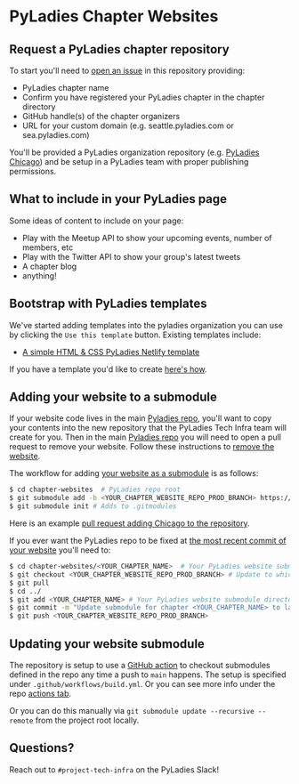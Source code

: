 # PyLadies Chapter Websites

## Request a PyLadies chapter repository

To start you'll need to [open an issue](https://github.com/pyladies/chapter-websites/issues/new/choose) in this repository providing:

- PyLadies chapter name
- Confirm you have registered your PyLadies chapter in the chapter directory
- GitHub handle(s) of the chapter organizers
- URL for your custom domain (e.g. seattle.pyladies.com or sea.pyladies.com)

You'll be provided a PyLadies organization repository (e.g. [PyLadies Chicago](github.com/pyladies/pyladies-chicago-website)) and be setup in a PyLadies team with proper publishing permissions.

## What to include in your PyLadies page

Some ideas of content to include on your page:

* Play with the Meetup API to show your upcoming events, number of members, etc
* Play with the Twitter API to show your group's latest tweets
* A chapter blog
* anything!

## Bootstrap with PyLadies templates

We've started adding templates into the pyladies organization you can use by clicking the `Use this template` button. Existing templates include:

* [A simple HTML & CSS PyLadies Netlify template](https://github.com/pyladies/netlify-website-template)

If you have a template you'd like to create [here's how](https://docs.github.com/en/github/creating-cloning-and-archiving-repositories/creating-a-template-repository).

## Adding your website to a submodule 

If your website code lives in the main [Pyladies repo](github.com/pyladies/pyladies), you'll want to copy your contents into the new repository that the PyLadies Tech Infra team will create for you. Then in the main [Pyladies repo](github.com/pyladies/pyladies) you will need to open a pull request to remove your website. Follow these instructions to [remove the website](https://github.community/t/how-to-delete-multiples-files-in-github/702/3).

The workflow for adding [your website as a submodule](https://www.vogella.com/tutorials/GitSubmodules/article.html#submodules_adding) is as follows:

```bash
$ cd chapter-websites  # PyLadies repo root
$ git submodule add -b <YOUR_CHAPTER_WEBSITE_REPO_PROD_BRANCH> https://github.com/<YOUR_GITHUB_USER_NAME>/<YOUR_PYLADIES_WEBSITE_REPO>.git chapter_websites/<YOUR_CHAPTER_NAME> # e.g. git submodule add -b gh-pages https://github.com/pyladies/pyladies-chicago-website chicago
$ git submodule init # Adds to .gitmodules 
```

Here is an example [pull request adding Chicago to the repository](https://github.com/pyladies/chapter-websites/pull/2).

If you ever want the PyLadies repo to be fixed at [the most recent commit of your website](https://www.vogella.com/tutorials/GitSubmodules/article.html#submodules_track) you'll need to:

```bash
$ cd chapter-websites/<YOUR_CHAPTER_NAME>  # Your PyLadies website submodule directory
$ git checkout <YOUR_CHAPTER_WEBSITE_REPO_PROD_BRANCH> # Update to whichever branch you use to host your production code on e.g. gh-pages if hosting on GitHub pages
$ git pull 
$ cd ../
$ git add <YOUR_CHAPTER_NAME> # Your PyLadies website submodule directory
$ git commit -m "Update submodule for chapter <YOUR_CHAPTER_NAME> to latest commit on main"
$ git push <YOUR_CHAPTER_WEBSITE_REPO_PROD_BRANCH>
```

## Updating your website submodule

The repository is setup to use a [GitHub action](https://github.com/marketplace/actions/checkout-submodules?version=2.1.1) to checkout submodules defined in the repo any time a push to `main` happens. The setup is specified under `.github/workflows/build.yml`. Or you can see more info under the repo [actions tab](https://github.com/pyladies/chapter-websites/actions).

Or you can do  this manually via `git submodule update --recursive --remote` from the project root locally.

## Questions?

Reach out to `#project-tech-infra` on the PyLadies Slack!
